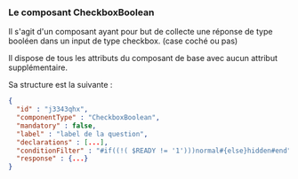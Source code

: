 ### Le composant CheckboxBoolean

Il s'agit d'un composant ayant pour but de collecte une réponse de type booléen dans un input de type checkbox.
(case coché ou pas)

Il dispose de tous les attributs du composant de base avec aucun attribut supplémentaire.

Sa structure est la suivante :

```json
{
  "id" : "j3343qhx",
  "componentType" : "CheckboxBoolean",
  "mandatory" : false,
  "label" : "label de la question",
  "declarations" : [...],
  "conditionFilter" : "#if((!( $READY != '1')))normal#{else}hidden#end",
  "response" : {...}
}
```
